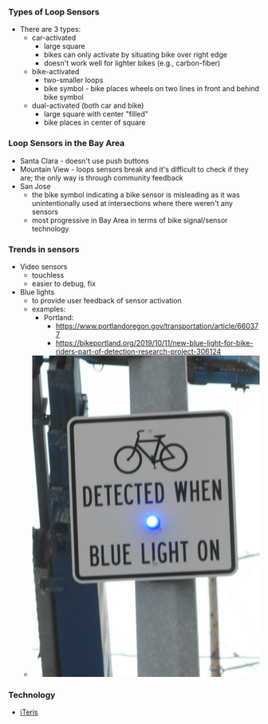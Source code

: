 
### Types of Loop Sensors
- There are 3 types:
   - car-activated
      - large square
      - bikes can only activate by situating bike over right edge
      - doesn't work well for lighter bikes (e.g., carbon-fiber)
   - bike-activated
      - two-smaller loops
      - bike symbol - bike places wheels on two lines in front and behind bike symbol
   - dual-activated (both car and bike)
      - large square with center "filled"
      - bike places in center of square

### Loop Sensors in the Bay Area
- Santa Clara - doesn't use push buttons
- Mountain View - loops sensors break and it's difficult to check if they are; the only way is through community feedback
- San Jose 
   - the bike symbol indicating a bike sensor is misleading as it was unintentionally used at intersections where there weren't any sensors
   - most progressive in Bay Area in terms of bike signal/sensor technology

### Trends in sensors
- Video sensors
   - touchless
   - easier to debug, fix
- Blue lights 
   - to provide user feedback of sensor activation
   - examples:
      - Portland: 
           - https://www.portlandoregon.gov/transportation/article/660377
           - https://bikeportland.org/2019/10/11/new-blue-light-for-bike-riders-part-of-detection-research-project-306124
   - ![Blue lights](../images/blue_light_detection_image.png) <!-- .element height="50%" width="50%" -->


### Technology
- [iTeris](https://www.iteris.com/products/pedestrian-and-cyclist/smartcycle)
